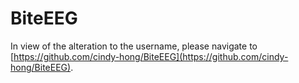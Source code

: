 # BiteEEG
In view of the alteration to the username, please navigate to [https://github.com/cindy-hong/BiteEEG](https://github.com/cindy-hong/BiteEEG).
